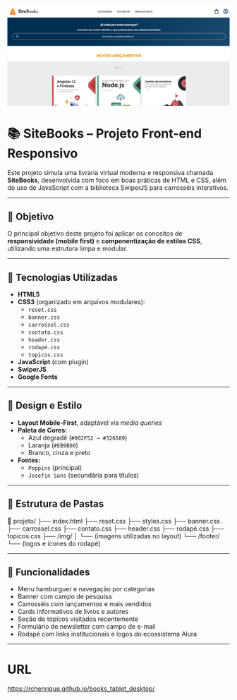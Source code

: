 ![SiteBooks Banner](./exp.png)

# 📚 SiteBooks – Projeto Front-end Responsivo

Este projeto simula uma livraria virtual moderna e responsiva chamada **SiteBooks**, desenvolvida com foco em boas práticas de HTML e CSS, além do uso de JavaScript com a biblioteca SwiperJS para carrosséis interativos.

---

## 🚀 Objetivo

O principal objetivo deste projeto foi aplicar os conceitos de **responsividade (mobile first)** e **componentização de estilos CSS**, utilizando uma estrutura limpa e modular.

---

## 🧰 Tecnologias Utilizadas

- **HTML5**
- **CSS3** (organizado em arquivos modulares):
  - `reset.css`
  - `banner.css`
  - `carrossel.css`
  - `contato.css`
  - `header.css`
  - `rodapé.css`
  - `topicos.css`
- **JavaScript** (com plugin)
- **SwiperJS** 
- **Google Fonts** 

---

## 🎨 Design e Estilo

- **Layout Mobile-First**, adaptável via *media queries*
- **Paleta de Cores:**
  - Azul degradê (`#002F52 → #326589`)
  - Laranja (`#EB9B00`)
  - Branco, cinza e preto
- **Fontes:**
  - `Poppins` (principal)
  - `Josefin Sans` (secundária para títulos)

---

## 📂 Estrutura de Pastas

📁 projeto/
├── index.html
├── reset.css
├── styles.css
├── banner.css
├── carrossel.css
├── contato.css
├── header.css
├── rodapé.css
├── topicos.css
├── /img/
│ └── (imagens utilizadas no layout)
└── /footer/
└── (logos e ícones do rodapé)

---

## 🧪 Funcionalidades

- Menu hamburguer e navegação por categorias
- Banner com campo de pesquisa
- Carrosséis com lançamentos e mais vendidos
- Cards informativos de livros e autores
- Seção de tópicos visitados recentemente
- Formulário de newsletter com campo de e-mail
- Rodapé com links institucionais e logos do ecossistema Alura

---

# URL
https://rchenrique.github.io/books_tablet_desktop/
